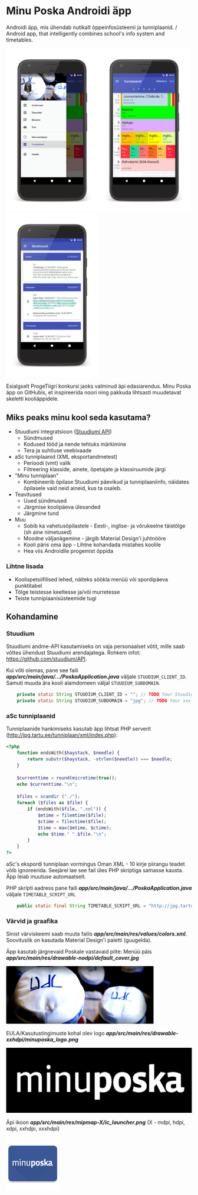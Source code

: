 # Minu Poska Androidi äpp

Androidi äpp, mis ühendab nutikalt õppeinfosüsteemi ja tunniplaanid. / Android app, that intelligently combines school's info system and timetables.


<img src="/graphics/screenshots/Screenshot_1490025950_framed.png?raw=true" width="250"><img src="/graphics/screenshots/Screenshot_1490025943_framed.png?raw=true" width="250"><img src="/graphics/screenshots/Screenshot_1490025837_framed.png?raw=true" width="250">

Esialgselt ProgeTiigri konkursi jaoks valminud äpi edasiarendus. Minu Poska äpp on GitHubis, et inspireerida noori ning pakkuda lihtsasti muudetavat skeletti kooliäppidele. 

## Miks peaks minu kool seda kasutama?
  - Stuudiumi integratsioon ([Stuudiumi API](https://github.com/stuudium/API))
    - Sündmused
    - Kodused tööd ja nende tehtuks märkimine
    - Tera ja suhtluse veebivaade
  - aSc tunniplaanid (XML eksportandmetest)
    - Perioodi (vmt) valik
    - Filtreering klasside, ainete, õpetajate ja klassiruumide järgi
  - "Minu tunniplaan"
    - Kombineerib õpilase Stuudiumi päevikud ja tunniplaaniinfo, näidates õpilasele vaid neid aineid, kus ta osaleb.
  - Teavitused
    - Uued sündmused
    - Järgmise koolipäeva ülesanded
    - Järgmine tund
  - Muu
    - Sobib ka vahetusõpilastele - Eesti-, inglise- ja võrukeelne täistõlge (sh aine nimetused)
    - Moodne väljanägemine - järgib Material Design'i juhtnööre
    - Kooli päris oma äpp - Lihtne kohandada mistahes koolile
    - Hea viis Androidile progemist õppida

### Lihtne lisada
  - Koolispetsiifilised lehed, näiteks söökla menüü või spordipäeva punktitabel
  - Tõlge teistesse keeltesse ja/või murretesse
  - Teiste tunniplaanisüsteemide tugi
  
## Kohandamine

### Stuudium

Stuudiumi andme-API kasutamiseks on vaja personaalset võtit, mille saab võttes ühendust Stuudiumi arendajatega. Rohkem infot: <https://github.com/stuudium/API>.

Kui võti olemas, pane see faili **_app/src/main/java/.../PoskaApplication.java_** väljale `STUUDIUM_CLIENT_ID`. Samuti muuda ära kooli alamdomeen väljal `STUUDIUM_SUBDOMAIN`.
```java
    private static String STUUDIUM_CLIENT_ID = ""; // TODO Your Stuudium API key here
    private static String STUUDIUM_SUBDOMAIN = "jpg"; // TODO Your xxx.ope.ee subdomain here
```

### aSc tunniplaanid

Tunniplaanide hankimiseks kasutab äpp lihtsat PHP serverit (<http://jpg.tartu.ee/tunniplaan/xml/index.php>):
```php
<?php
    function endsWith($haystack, $needle) {
        return substr($haystack, -strlen($needle)) === $needle;
    }
    
    $currenttime = round(microtime(true));
    echo $currenttime."\n";

    $files = scandir ("./");
    foreach ($files as $file) {
        if (endsWith($file, ".xml")) {
            $mtime = filemtime($file);
            $ctime = filectime($file);
            $time = max($mtime, $ctime);
            echo $time." ".$file."\n";
        }
    }
?>
```
aSc's ekspordi tunniplaan vormingus Oman XML - 10 kirje piirangu teadet võib ignoreerida. Seejärel lae see fail üles PHP skriptiga samasse kausta. Äpp leiab muutuse automaatselt. 

PHP skripti aadress pane faili **_app/src/main/java/.../PoskaApplication.java_** väljale `TIMETABLE_SCRIPT_URL`
```java
    public static final String TIMETABLE_SCRIPT_URL = "http://jpg.tartu.ee/tunniplaan/xml/index.php"; // TODO Your timetable script address here
``` 

### Värvid ja graafika

Sinist värviskeemi saab muuta failis **_app/src/main/res/values/colors.xml_**. Soovituslik on kasutada Material Design'i paletti (guugelda).

Äpp kasutab järgnevaid Poskale vastavaid pilte:
Menüü päis **_app/src/main/res/drawable-nodpi/default_cover.jpg_**

<img src="/app/src/main/res/drawable-nodpi/default_cover.jpg?raw=true" >

EULA/Kasutustingimuste kohal olev logo **_app/src/main/res/drawable-xxhdpi/minuposka_logo.png_**

<img src="/graphics/untransparent_eula_logo.png?raw=true" >

Äpi ikoon **_app/src/main/res/mipmap-X/ic_launcher.png_** (X - mdpi, hdpi, xdpi, xxhdpi, xxxhdpi)

<img src="/app/src/main/res/mipmap-xxhdpi/ic_launcher.png?raw=true" >